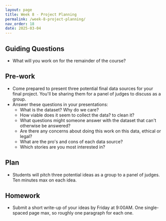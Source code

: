 ```yaml
---
layout: page
title: Week 8 - Project Planning
permalink: /week-8-project-planning/
nav_order: 18
date: 2025-03-04
---
```


## Guiding Questions

* What will you work on for the remainder of the course? 

## Pre-work

* Come prepared to present three potential final data sources for your final project. You'll be sharing them for a panel of judges to discuss as a group. 
* Answer these questions in your presentations:
    * What is the dataset? Why do we care?
    * How viable does it seem to collect the data? to clean it?
    * What questions might someone answer with the dataset that can't otherwise be answered?
    * Are there any concerns about doing this work on this data, ethical or legal?
    * What are the pro's and cons of each data source?
    * Which stories are you most interested in?

## Plan

* Students will pitch three potential ideas as a group to a panel of judges. Ten minutes max on each idea.

## Homework

* Submit a short write-up of your ideas by Friday at 9:00AM. One single-spaced page max, so roughly one paragraph for each one. 
